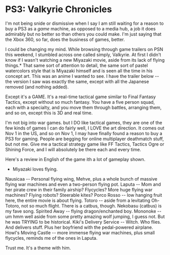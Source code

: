 # PS3: Valkyrie Chronicles

I'm not being snide or dismissive when I say I am still waiting for a reason to buy a PS3 as a *game* machine, as opposed to a media hub, a job it does admirably but no better so than others you could make. I'm just saying that the Xbox 360, so far, does the business of games, better.

I could be changing my mind. While browsing through game trailers on PSN this weekend, I stumbled across one called simply, Valkyrie. At first I didn't know if I wasn't watching a new Miyazaki movie, aside from its lack of flying things.* That same sort of attention to detail, the same sort of pastel watercolors style that is Miyazaki himself and is seen all the time in his concept art. This was an anime I wanted to see. I have the trailer below -- the version I saw was exactly the same, except with all the Japanese removed (and nothing added).

Except it's a GAME. It's a real-time tactical game similar to Final Fantasy Tactics, except without so much fantasy. You have a five person squad, each with a specialty, and you move them through battles, arranging them, and so on, except this is 3D and real time.

I'm not big into war games. but I DO like tactical games, they are one of the few kinds of games I can do fairly well, I LOVE the art direction. It comes out Nov 1 in the US, and so on Nov 1, I may have finally found a reason to buy a PS3 for gaming. People are begging for online multiplayer deathmatch stuff, but not me. Give me a tactical strategy game like FF Tactics, Tactics Ogre or Shining Force, and I will absolutely be there each and every time.



Here's a review in English of the game ith a lot of gameplay shown.




* Miyazaki loves flying.

Nausicaa -- Personal flying wing, Mehve, plus a whole bunch of massive flying war machines and even a two-person flying pot.
Laputa -- Mom and her pirate crew in their family airship? Flycycles? More huge flying war machines? Flying robots? Steerable kites?
Porco Rosso -- low hanging fruit here, the entire movie is about flying.
Totoro -- aside from a levitating Oh-Totoro, not so much flight. There is a catbus, though. Nekobasu (catbus) is my fave song.
Spirited Away -- flying dragon/enchanted boy.
Mononoke -- um hmm well aside from some pretty amazing wolf jumping, I guess not. But he was TRYING to be historical.
Kiki's Delivery Service -- Witch. Who flies. And delivers stuff. Plus her boyfriend with the pedal-powered airplane.
Howl's Moving Castle -- more immense flying war machines, plus small flycycles, reminds me of the ones in Laputa.

Trust me. It's a theme with him.

